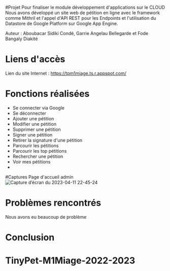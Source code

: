#Projet
Pour finaliser le module développement d'applications sur le CLOUD 
Nous avons développé un site web de pétition en ligne avec le framework comme Mithril et l'appel d'API REST pour les Endpoints et l'utilisation du Datastore de Google Platform sur Google App Engine.

Auteur : Aboubacar Sidiki Condé, Garrie Angelau Bellegarde et Fode Bangaly Diakité

# Liens d'accès
Lien du site Internet : https://tpm1miage.ts.r.appspot.com/

# Fonctions réalisées
- Se connecter via Google
- Se déconnecter
- Ajouter une pétition
- Modifier une pétition
- Supprimer une pétition
- Signer une pétition
- Retirer la signature d'une pétition
- Parcourir les pétitions
- Parcourir les top pétitions
- Rechercher une pétition
- Voir mes pétitions
-
#Captures
Page d'accueil admin
![Capture d’écran du 2023-04-11 22-45-24](https://user-images.githubusercontent.com/52140094/231288285-db55b3d6-5900-459e-be14-496514396229.png)

# Problèmes rencontrés
Nous avons eu beaucoup de problème

# Conclusion

# TinyPet-M1Miage-2022-2023
